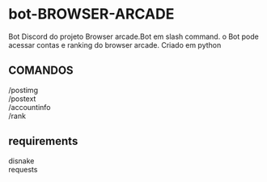 # bot-BROWSER-ARCADE
Bot Discord do projeto Browser arcade.Bot em slash command. o Bot pode acessar contas e ranking do browser arcade. Criado em python 
## COMANDOS
/postimg <br>
/postext <br>
/accountinfo <br>
/rank <br>
## requirements
disnake <br>
requests
